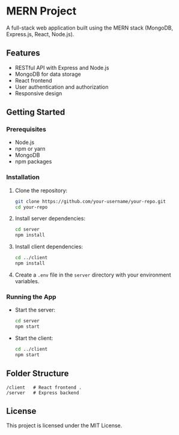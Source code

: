 # MERN Project

A full-stack web application built using the MERN stack (MongoDB, Express.js, React, Node.js).

## Features

- RESTful API with Express and Node.js
- MongoDB for data storage
- React frontend
- User authentication and authorization
- Responsive design

## Getting Started

### Prerequisites

- Node.js
- npm or yarn
- MongoDB
- npm packages

### Installation

1. Clone the repository:

   ```bash
   git clone https://github.com/your-username/your-repo.git
   cd your-repo
   ```

2. Install server dependencies:

   ```bash
   cd server
   npm install
   ```

3. Install client dependencies:

   ```bash
   cd ../client
   npm install
   ```

4. Create a `.env` file in the `server` directory with your environment variables.

### Running the App

- Start the server:

  ```bash
  cd server
  npm start
  ```

- Start the client:
  ```bash
  cd ../client
  npm start
  ```

## Folder Structure

```
/client   # React frontend .
/server   # Express backend
```

## License

This project is licensed under the MIT License.
